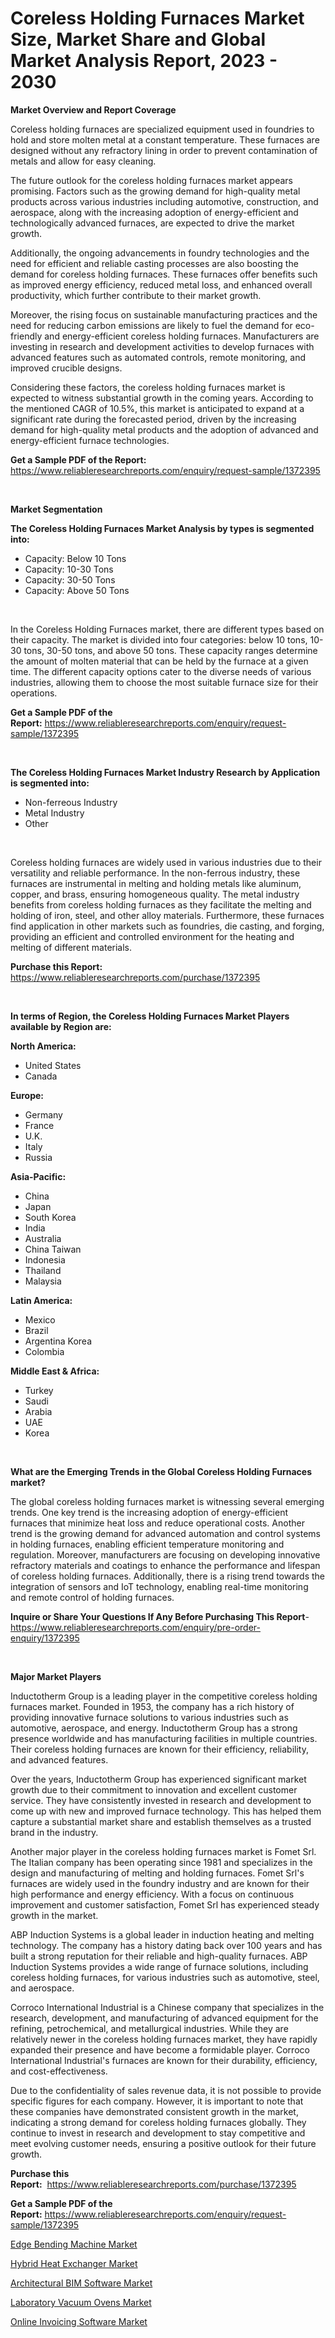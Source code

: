 <p><h1>Coreless Holding Furnaces Market Size, Market Share and Global Market Analysis Report, 2023 - 2030</h1></p><p><strong>Market Overview and Report Coverage</strong></p>
<p><p>Coreless holding furnaces are specialized equipment used in foundries to hold and store molten metal at a constant temperature. These furnaces are designed without any refractory lining in order to prevent contamination of metals and allow for easy cleaning.</p><p>The future outlook for the coreless holding furnaces market appears promising. Factors such as the growing demand for high-quality metal products across various industries including automotive, construction, and aerospace, along with the increasing adoption of energy-efficient and technologically advanced furnaces, are expected to drive the market growth.</p><p>Additionally, the ongoing advancements in foundry technologies and the need for efficient and reliable casting processes are also boosting the demand for coreless holding furnaces. These furnaces offer benefits such as improved energy efficiency, reduced metal loss, and enhanced overall productivity, which further contribute to their market growth.</p><p>Moreover, the rising focus on sustainable manufacturing practices and the need for reducing carbon emissions are likely to fuel the demand for eco-friendly and energy-efficient coreless holding furnaces. Manufacturers are investing in research and development activities to develop furnaces with advanced features such as automated controls, remote monitoring, and improved crucible designs.</p><p>Considering these factors, the coreless holding furnaces market is expected to witness substantial growth in the coming years. According to the mentioned CAGR of 10.5%, this market is anticipated to expand at a significant rate during the forecasted period, driven by the increasing demand for high-quality metal products and the adoption of advanced and energy-efficient furnace technologies.</p></p>
<p><strong>Get a Sample PDF of the Report:</strong> <a href="https://www.reliableresearchreports.com/enquiry/request-sample/1372395">https://www.reliableresearchreports.com/enquiry/request-sample/1372395</a></p>
<p>&nbsp;</p>
<p><strong>Market Segmentation</strong></p>
<p><strong>The Coreless Holding Furnaces Market Analysis by types is segmented into:</strong></p>
<p><ul><li>Capacity: Below 10 Tons</li><li>Capacity: 10-30 Tons</li><li>Capacity: 30-50 Tons</li><li>Capacity: Above 50 Tons</li></ul></p>
<p>&nbsp;</p>
<p><p>In the Coreless Holding Furnaces market, there are different types based on their capacity. The market is divided into four categories: below 10 tons, 10-30 tons, 30-50 tons, and above 50 tons. These capacity ranges determine the amount of molten material that can be held by the furnace at a given time. The different capacity options cater to the diverse needs of various industries, allowing them to choose the most suitable furnace size for their operations.</p></p>
<p><strong>Get a Sample PDF of the Report:</strong>&nbsp;<a href="https://www.reliableresearchreports.com/enquiry/request-sample/1372395">https://www.reliableresearchreports.com/enquiry/request-sample/1372395</a></p>
<p>&nbsp;</p>
<p><strong>The Coreless Holding Furnaces Market Industry Research by Application is segmented into:</strong></p>
<p><ul><li>Non-ferreous Industry</li><li>Metal Industry</li><li>Other</li></ul></p>
<p>&nbsp;</p>
<p><p>Coreless holding furnaces are widely used in various industries due to their versatility and reliable performance. In the non-ferrous industry, these furnaces are instrumental in melting and holding metals like aluminum, copper, and brass, ensuring homogeneous quality. The metal industry benefits from coreless holding furnaces as they facilitate the melting and holding of iron, steel, and other alloy materials. Furthermore, these furnaces find application in other markets such as foundries, die casting, and forging, providing an efficient and controlled environment for the heating and melting of different materials.</p></p>
<p><strong>Purchase this Report:</strong>&nbsp; <a href="https://www.reliableresearchreports.com/purchase/1372395">https://www.reliableresearchreports.com/purchase/1372395</a></p>
<p>&nbsp;</p>
<p><strong>In terms of Region, the Coreless Holding Furnaces Market Players available by Region are:</strong></p>
<p>
    <p> <strong> North America: </strong>
        <ul>
            <li>United States</li>
            <li>Canada</li>
        </ul>
        </p> 
    <p> <strong> Europe: </strong>
        <ul>
            <li>Germany</li>
            <li>France</li>
            <li>U.K.</li>
            <li>Italy</li>
            <li>Russia</li>
        </ul>
        </p> 
    <p> <strong> Asia-Pacific: </strong>
        <ul>
            <li>China</li>
            <li>Japan</li>
            <li>South Korea</li>
            <li>India</li>
            <li>Australia</li>
            <li>China Taiwan</li>
            <li>Indonesia</li>
            <li>Thailand</li>
            <li>Malaysia</li>
        </ul>
        </p> 
    <p> <strong> Latin America: </strong>
        <ul>
            <li>Mexico</li>
            <li>Brazil</li>
            <li>Argentina Korea</li>
            <li>Colombia</li>
        </ul>
        </p> 
    <p> <strong> Middle East & Africa: </strong>
        <ul>
            <li>Turkey</li>
            <li>Saudi</li>
            <li>Arabia</li>
            <li>UAE</li>
            <li>Korea</li>
        </ul>
    </p>
    </p>
<p>&nbsp;</p>
<p><strong>What are the Emerging Trends in the Global Coreless Holding Furnaces market?</strong></p>
<p><p>The global coreless holding furnaces market is witnessing several emerging trends. One key trend is the increasing adoption of energy-efficient furnaces that minimize heat loss and reduce operational costs. Another trend is the growing demand for advanced automation and control systems in holding furnaces, enabling efficient temperature monitoring and regulation. Moreover, manufacturers are focusing on developing innovative refractory materials and coatings to enhance the performance and lifespan of coreless holding furnaces. Additionally, there is a rising trend towards the integration of sensors and IoT technology, enabling real-time monitoring and remote control of holding furnaces.</p></p>
<p><strong>Inquire or Share Your Questions If Any Before Purchasing This Report</strong>- <a href="https://www.reliableresearchreports.com/enquiry/pre-order-enquiry/1372395">https://www.reliableresearchreports.com/enquiry/pre-order-enquiry/1372395</a></p>
<p>&nbsp;</p>
<p><strong>Major Market Players</strong></p>
<p><p>Inductotherm Group is a leading player in the competitive coreless holding furnaces market. Founded in 1953, the company has a rich history of providing innovative furnace solutions to various industries such as automotive, aerospace, and energy. Inductotherm Group has a strong presence worldwide and has manufacturing facilities in multiple countries. Their coreless holding furnaces are known for their efficiency, reliability, and advanced features.</p><p>Over the years, Inductotherm Group has experienced significant market growth due to their commitment to innovation and excellent customer service. They have consistently invested in research and development to come up with new and improved furnace technology. This has helped them capture a substantial market share and establish themselves as a trusted brand in the industry.</p><p>Another major player in the coreless holding furnaces market is Fomet Srl. The Italian company has been operating since 1981 and specializes in the design and manufacturing of melting and holding furnaces. Fomet Srl's furnaces are widely used in the foundry industry and are known for their high performance and energy efficiency. With a focus on continuous improvement and customer satisfaction, Fomet Srl has experienced steady growth in the market.</p><p>ABP Induction Systems is a global leader in induction heating and melting technology. The company has a history dating back over 100 years and has built a strong reputation for their reliable and high-quality furnaces. ABP Induction Systems provides a wide range of furnace solutions, including coreless holding furnaces, for various industries such as automotive, steel, and aerospace.</p><p>Corroco International Industrial is a Chinese company that specializes in the research, development, and manufacturing of advanced equipment for the refining, petrochemical, and metallurgical industries. While they are relatively newer in the coreless holding furnaces market, they have rapidly expanded their presence and have become a formidable player. Corroco International Industrial's furnaces are known for their durability, efficiency, and cost-effectiveness.</p><p>Due to the confidentiality of sales revenue data, it is not possible to provide specific figures for each company. However, it is important to note that these companies have demonstrated consistent growth in the market, indicating a strong demand for coreless holding furnaces globally. They continue to invest in research and development to stay competitive and meet evolving customer needs, ensuring a positive outlook for their future growth.</p></p>
<p><strong>Purchase this Report:</strong>&nbsp;&nbsp;<a href="https://www.reliableresearchreports.com/purchase/1372395">https://www.reliableresearchreports.com/purchase/1372395</a></p>
<p></p>
<p><strong>Get a Sample PDF of the Report:</strong>&nbsp;<a href="https://www.reliableresearchreports.com/enquiry/request-sample/1372395">https://www.reliableresearchreports.com/enquiry/request-sample/1372395</a></p>
<p><p><a href="https://www.linkedin.com/pulse/decoding-edge-bending-machine-market-deep-dive-latest-c24ce/">Edge Bending Machine Market</a></p><p><a href="https://www.linkedin.com/pulse/hybrid-heat-exchanger-market-size-share-global-analysis-bbvqe/">Hybrid Heat Exchanger Market</a></p><p><a href="https://medium.com/@weave.begin.honor/architectural-bim-software-market-size-cagr-trends-2024-2030-1d89d07bcccb">Architectural BIM Software Market</a></p><p><a href="https://www.linkedin.com/pulse/laboratory-vacuum-ovens-market-size-share-amp-trends-analysis-00mke/">Laboratory Vacuum Ovens Market</a></p><p><a href="https://medium.com/@truly.fight.must/online-invoicing-software-market-size-cagr-trends-2024-2030-155d2850ce24">Online Invoicing Software Market</a></p></p>